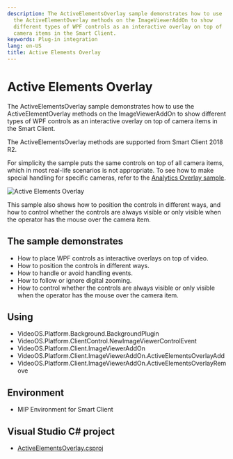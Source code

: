 ```yaml
---
description: The ActiveElementsOverlay sample demonstrates how to use
  the ActiveElementOverlay methods on the ImageViewerAddOn to show
  different types of WPF controls as an interactive overlay on top of
  camera items in the Smart Client.
keywords: Plug-in integration
lang: en-US
title: Active Elements Overlay
---
```


# Active Elements Overlay

The ActiveElementsOverlay sample demonstrates how to use the
ActiveElementOverlay methods on the ImageViewerAddOn to show different
types of WPF controls as an interactive overlay on top of camera items
in the Smart Client.

The ActiveElementsOverlay methods are supported from Smart Client 2018
R2.

For simplicity the sample puts the same controls on top of all camera
items, which in most real-life scenarios is not appropriate. To see how
to make special handling for specific cameras, refer to the [Analytics
Overlay sample](../AnalyticsOverlay/README.html).

![Active Elements Overlay](activeelementsoverlay.png)

This sample also shows how to position the controls in different ways,
and how to control whether the controls are always visible or only
visible when the operator has the mouse over the camera item.

## The sample demonstrates

- How to place WPF controls as interactive overlays on top of video.
- How to position the controls in different ways.
- How to handle or avoid handling events.
- How to follow or ignore digital zooming.
- How to control whether the controls are always visible or only
  visible when the operator has the mouse over the camera item.

## Using

- VideoOS.Platform.Background.BackgroundPlugin
- VideoOS.Platform.ClientControl.NewImageViewerControlEvent
- VideoOS.Platform.Client.ImageViewerAddOn
- VideoOS.Platform.Client.ImageViewerAddOn.ActiveElementsOverlayAdd
- VideoOS.Platform.Client.ImageViewerAddOn.ActiveElementsOverlayRemove

## Environment

- MIP Environment for Smart Client

## Visual Studio C\# project

- [ActiveElementsOverlay.csproj](javascript:clone('https://github.com/milestonesys/mipsdk-samples-plugin','src/PluginSamples.sln');)
